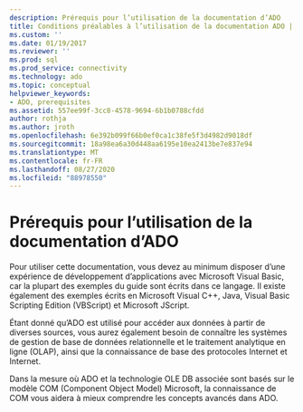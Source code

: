 ```yaml
---
description: Prérequis pour l’utilisation de la documentation d’ADO
title: Conditions préalables à l’utilisation de la documentation ADO | Microsoft Docs
ms.custom: ''
ms.date: 01/19/2017
ms.reviewer: ''
ms.prod: sql
ms.prod_service: connectivity
ms.technology: ado
ms.topic: conceptual
helpviewer_keywords:
- ADO, prerequisites
ms.assetid: 557ee99f-3cc8-4578-9694-6b1b0788cfdd
author: rothja
ms.author: jroth
ms.openlocfilehash: 6e392b099f66b0ef0ca1c38fe5f3d4982d9018df
ms.sourcegitcommit: 18a98ea6a30d448aa6195e10ea2413be7e837e94
ms.translationtype: MT
ms.contentlocale: fr-FR
ms.lasthandoff: 08/27/2020
ms.locfileid: "88978550"
---
```

# <a name="prerequisites-for-using-the-ado-documentation"></a>Prérequis pour l’utilisation de la documentation d’ADO
Pour utiliser cette documentation, vous devez au minimum disposer d’une expérience de développement d’applications avec Microsoft Visual Basic, car la plupart des exemples du guide sont écrits dans ce langage. Il existe également des exemples écrits en Microsoft Visual C++, Java, Visual Basic Scripting Edition (VBScript) et Microsoft JScript.  
  
 Étant donné qu’ADO est utilisé pour accéder aux données à partir de diverses sources, vous aurez également besoin de connaître les systèmes de gestion de base de données relationnelle et le traitement analytique en ligne (OLAP), ainsi que la connaissance de base des protocoles Internet et Internet.  
  
 Dans la mesure où ADO et la technologie OLE DB associée sont basés sur le modèle COM (Component Object Model) Microsoft, la connaissance de COM vous aidera à mieux comprendre les concepts avancés dans ADO.
